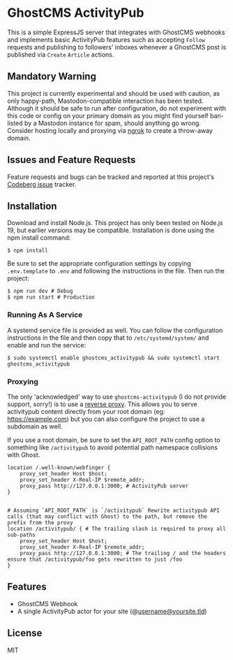 # GhostCMS ActivityPub
This is a simple ExpressJS server that integrates with GhostCMS webhooks and implements basic ActivityPub features such as accepting `Follow` requests and publishing to followers' inboxes whenever a GhostCMS post is published via `Create` `Article` actions.

## Mandatory Warning
This project is currently experimental and should be used with caution, as only happy-path, Mastodon-compatible interaction has been tested. Although it should be safe to run after configuration, do not experiment with this code or config on your primary domain as you might find yourself ban-listed by a Mastodon instance for spam, should anything go wrong. Consider hosting locally and proxying via [ngrok](https://ngrok.com) to create a throw-away domain.

## Issues and Feature Requests
Feature requests and bugs can be tracked and reported at this project's [Codeberg issue](https://codeberg.org/quigs/ghostcms-activitypub/issues) tracker.

## Installation
Download and install Node.js. This project has only been tested on Node.js 19, but earlier versions may be compatible.
Installation is done using the npm install command:

```
$ npm install
```

Be sure to set the appropriate configuration settings by copying `.env.template` to `.env` and following the instructions in the file. Then run the project:
```
$ npm run dev # Debug
$ npm run start # Production
```

### Running As A Service
A systemd service file is provided as well. You can follow the configuration instructions in the file and then copy that to `/etc/systemd/system/` and enable and run the service:

```
$ sudo systemctl enable ghostcms_activitypub && sudo systemctl start ghostcms_activitypub
```

### Proxying
The only 'acknowledged' way to use `ghostcms-activitypub` (I do not provide support, sorry!) is to use a [reverse proxy](https://docs.nginx.com/nginx/admin-guide/web-server/reverse-proxy/). This allows you to serve activitypub content directly from your root domain (eg: https://example.com) but you can also configure the project to use a subdomain as well.

If you use a root domain, be sure to set the `API_ROOT_PATH` config option to something like `/activitypub` to avoid potential path namespace collisions with Ghost.

```
location /.well-known/webfinger {
    proxy_set_header Host $host;
    proxy_set_header X-Real-IP $remote_addr;
    proxy_pass http://127.0.0.1:3000; # ActivityPub server
}


# Assuming `API_ROOT_PATH` is `/activitypub` Rewrite activitypub API calls (that may conflict with Ghost) to the path, but remove the prefix from the proxy
location /activitypub/ { # The trailing slash is required to proxy all sub-paths
    proxy_set_header Host $host;
    proxy_set_header X-Real-IP $remote_addr;
    proxy_pass http://127.0.0.1:3000; # The trailing / and the headers ensure that /activitypub/foo gets rewritten to just /foo
}
```

## Features
* GhostCMS Webhook
* A single ActivityPub actor for your site (@username@yoursite.tld)

## License
MIT